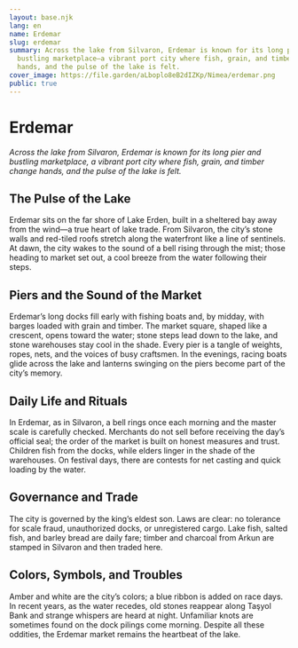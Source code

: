 ```yaml
---
layout: base.njk
lang: en
name: Erdemar
slug: erdemar
summary: Across the lake from Silvaron, Erdemar is known for its long piers and
  bustling marketplace—a vibrant port city where fish, grain, and timber change
  hands, and the pulse of the lake is felt.
cover_image: https://file.garden/aLboplo8eB2dIZKp/Nimea/erdemar.png
public: true
---
```

# **Erdemar**

*Across the lake from Silvaron, Erdemar is known for its long pier and bustling marketplace, a vibrant port city where fish, grain, and timber change hands, and the pulse of the lake is felt.*

## **The Pulse of the Lake**

Erdemar sits on the far shore of Lake Erden, built in a sheltered bay away from the wind—a true heart of lake trade. From Silvaron, the city’s stone walls and red-tiled roofs stretch along the waterfront like a line of sentinels. At dawn, the city wakes to the sound of a bell rising through the mist; those heading to market set out, a cool breeze from the water following their steps.

## **Piers and the Sound of the Market**

Erdemar’s long docks fill early with fishing boats and, by midday, with barges loaded with grain and timber. The market square, shaped like a crescent, opens toward the water; stone steps lead down to the lake, and stone warehouses stay cool in the shade. Every pier is a tangle of weights, ropes, nets, and the voices of busy craftsmen. In the evenings, racing boats glide across the lake and lanterns swinging on the piers become part of the city’s memory.

## **Daily Life and Rituals**

In Erdemar, as in Silvaron, a bell rings once each morning and the master scale is carefully checked. Merchants do not sell before receiving the day’s official seal; the order of the market is built on honest measures and trust. Children fish from the docks, while elders linger in the shade of the warehouses. On festival days, there are contests for net casting and quick loading by the water.

## **Governance and Trade**

The city is governed by the king’s eldest son. Laws are clear: no tolerance for scale fraud, unauthorized docks, or unregistered cargo. Lake fish, salted fish, and barley bread are daily fare; timber and charcoal from Arkun are stamped in Silvaron and then traded here.

## **Colors, Symbols, and Troubles**

Amber and white are the city’s colors; a blue ribbon is added on race days. In recent years, as the water recedes, old stones reappear along Taşyol Bank and strange whispers are heard at night. Unfamiliar knots are sometimes found on the dock pilings come morning. Despite all these oddities, the Erdemar market remains the heartbeat of the lake.

